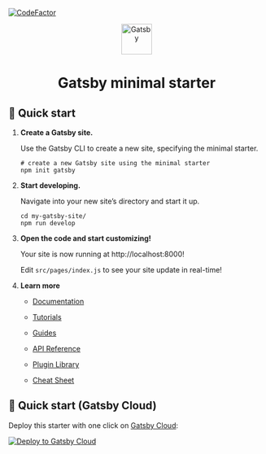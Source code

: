 [![CodeFactor](https://www.codefactor.io/repository/github/anashafsi/msbh/badge)](https://www.codefactor.io/repository/github/anashafsi/msbh)

<p align="center">
  <a href="https://www.gatsbyjs.com/?utm_source=starter&utm_medium=readme&utm_campaign=minimal-starter">
    <img alt="Gatsby" src="https://www.gatsbyjs.com/Gatsby-Monogram.svg" width="60" />
  </a>
</p>
<h1 align="center">
  Gatsby minimal starter
</h1>

## 🚀 Quick start

1.  **Create a Gatsby site.**

    Use the Gatsby CLI to create a new site, specifying the minimal starter.

    ```shell
    # create a new Gatsby site using the minimal starter
    npm init gatsby
    ```

2.  **Start developing.**

    Navigate into your new site’s directory and start it up.

    ```shell
    cd my-gatsby-site/
    npm run develop
    ```

3.  **Open the code and start customizing!**

    Your site is now running at http://localhost:8000!

    Edit `src/pages/index.js` to see your site update in real-time!

4.  **Learn more**

    -   [Documentation](https://www.gatsbyjs.com/docs/?utm_source=starter&utm_medium=readme&utm_campaign=minimal-starter)

    -   [Tutorials](https://www.gatsbyjs.com/tutorial/?utm_source=starter&utm_medium=readme&utm_campaign=minimal-starter)

    -   [Guides](https://www.gatsbyjs.com/tutorial/?utm_source=starter&utm_medium=readme&utm_campaign=minimal-starter)

    -   [API Reference](https://www.gatsbyjs.com/docs/api-reference/?utm_source=starter&utm_medium=readme&utm_campaign=minimal-starter)

    -   [Plugin Library](https://www.gatsbyjs.com/plugins?utm_source=starter&utm_medium=readme&utm_campaign=minimal-starter)

    -   [Cheat Sheet](https://www.gatsbyjs.com/docs/cheat-sheet/?utm_source=starter&utm_medium=readme&utm_campaign=minimal-starter)

## 🚀 Quick start (Gatsby Cloud)

Deploy this starter with one click on [Gatsby Cloud](https://www.gatsbyjs.com/cloud/):

[<img src="https://www.gatsbyjs.com/deploynow.svg" alt="Deploy to Gatsby Cloud">](https://www.gatsbyjs.com/dashboard/deploynow?url=https://github.com/gatsbyjs/gatsby-starter-minimal)
